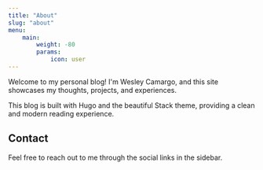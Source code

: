 ```yaml
---
title: "About"
slug: "about"
menu:
    main:
        weight: -80
        params:
            icon: user
---
```


Welcome to my personal blog! I'm Wesley Camargo, and this site showcases my thoughts, projects, and experiences.

This blog is built with Hugo and the beautiful Stack theme, providing a clean and modern reading experience.

## Contact

Feel free to reach out to me through the social links in the sidebar.
